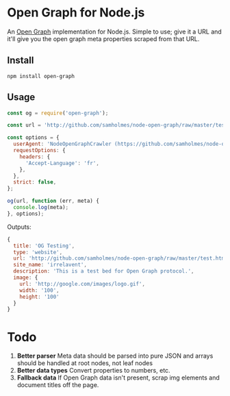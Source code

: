 # Open Graph for Node.js

An [Open Graph](http://ogp.me/) implementation for Node.js.
Simple to use; give it a URL and it'll give you the open graph meta properties scraped from that URL.

## Install
```
npm install open-graph
```

## Usage

```js
const og = require('open-graph');

const url = 'http://github.com/samholmes/node-open-graph/raw/master/test.html';

const options = {
  userAgent: 'NodeOpenGraphCrawler (https://github.com/samholmes/node-open-graph)',
  requestOptions: {
    headers: {
      'Accept-Language': 'fr',
    },
  },
  strict: false,
};

og(url, function (err, meta) {
  console.log(meta);
}, options);
```

Outputs:

```js
{
  title: 'OG Testing',
  type: 'website',
  url: 'http://github.com/samholmes/node-open-graph/raw/master/test.html',
  site_name: 'irrelavent',
  description: 'This is a test bed for Open Graph protocol.',
  image: {
    url: 'http://google.com/images/logo.gif',
    width: '100',
    height: '100'
  }
}
```

# Todo

1. **Better parser**
  Meta data should be parsed into pure JSON and arrays should be handled at root nodes, not leaf nodes
2. **Better data types**
  Convert properties to numbers, etc.
3. **Fallback data**
  If Open Graph data isn't present, scrap img elements and document titles off the page.
